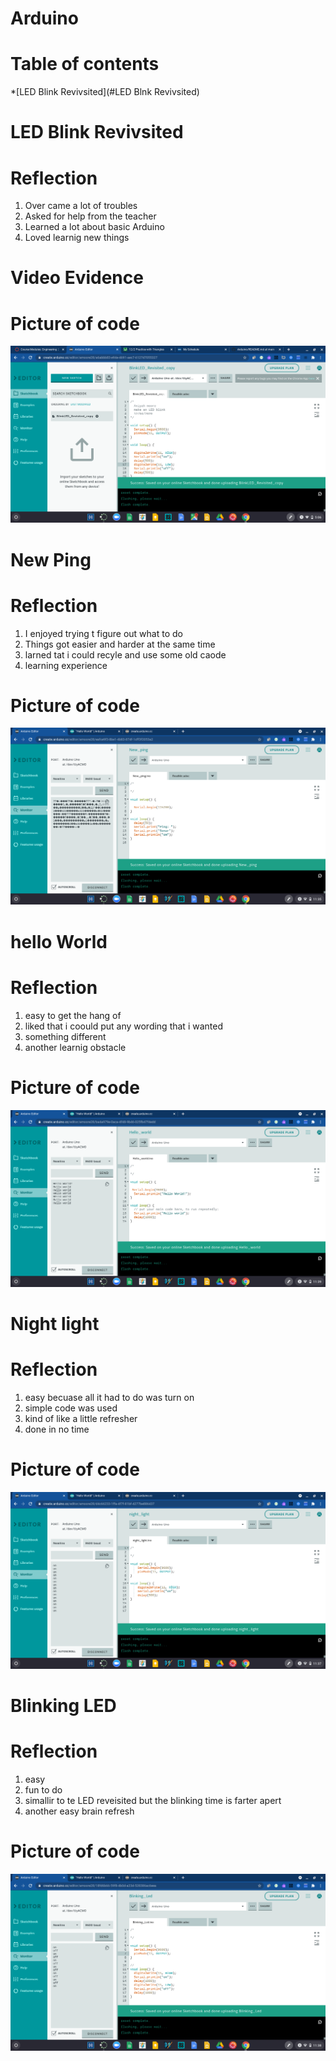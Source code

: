 # Arduino
# Table of contents
*[LED Blink Revivsited](#LED Blnk Revivsited)
# LED Blink Revivsited
# Reflection
1. Over came a lot of troubles
2. Asked for help from the teacher
3. Learned a lot about basic Arduino
4. Loved learnig new things
#  Video Evidence
# Picture of code
![](https://github.com/aniyahmoore28/Arduino/blob/main/Arduino%20Pictures/LED%20Blink%20Revisited.png)

# New Ping
# Reflection
1. I enjoyed trying t figure out what to do
2. Things got easier and harder at the same time
3. larned tat i could recyle and use some old caode
4. learning experience

# Picture of code
![](https://github.com/aniyahmoore28/Arduino/blob/main/Arduino%20Pictures/New%20Ping.png)

# hello World
# Reflection
1. easy to get the hang of
2. liked that i coould put any wording that i wanted
3. something different
4. another learnig obstacle

# Picture of code
![](https://github.com/aniyahmoore28/Arduino/blob/main/Arduino%20Pictures/Hello%20World.png)

# Night light
# Reflection
1. easy becuase all it had to do was turn on
2. simple code was used
3. kind of like a little refresher
4. done in no time

# Picture of code
![](https://github.com/aniyahmoore28/Arduino/blob/main/Arduino%20Pictures/Night%20Light.png)

# Blinking LED
# Reflection
1. easy
2. fun to do
3. simallir to te LED reveisited but the blinking time is farter apert
4. another easy brain refresh

# Picture of code
![](https://github.com/aniyahmoore28/Arduino/blob/main/Arduino%20Pictures/Blinking%20LED.png)
